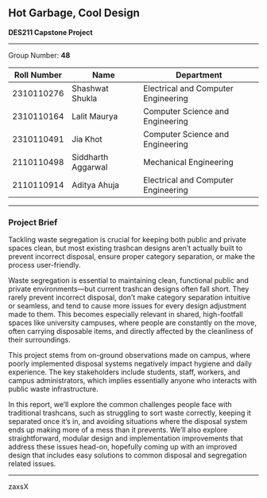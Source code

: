 ## Hot Garbage, Cool Design
**DES211 Capstone Project**

---
Group Number: **48**

| Roll Number |Name                | Department                          |
|-------------|--------------------|-------------------------------------|
| 2310110276  | Shashwat Shukla    | Electrical and Computer Engineering |
| 2310110164  | Lalit Maurya       | Computer Science and Engineering    |
| 2310110491  | Jia Khot           | Computer Science and Engineering    |
| 2110110498  | Siddharth Aggarwal | Mechanical Engineering              |
| 2110110914  | Aditya Ahuja       | Electrical and Computer Engineering |

---

### Project Brief

Tackling waste segregation is crucial for keeping both public and private spaces clean, but most existing trashcan designs aren’t actually built to prevent incorrect disposal, ensure proper category separation, or make the process user-friendly. 

Waste segregation is essential to maintaining clean, functional public and private environments—but current trashcan designs often fall short. They rarely prevent incorrect disposal, don’t make category separation intuitive or seamless, and tend to cause more issues for every design adjustment made to them. This becomes especially relevant in shared, high-footfall spaces like university campuses, where people are constantly on the move, often carrying disposable items, and directly affected by the cleanliness of their surroundings.

This project stems from on-ground observations made on campus, where poorly implemented disposal systems negatively impact hygiene and daily experience. The key stakeholders include students, staff, workers, and campus administrators, which implies essentially anyone who interacts with public waste infrastructure.

In this report, we’ll explore the common challenges people face with traditional trashcans, such as struggling to sort waste correctly, keeping it separated once it’s in, and avoiding situations where the disposal system ends up making more of a mess than it prevents. We’ll also explore straightforward, modular design and implementation improvements that address these issues head-on, hopefully coming up with an improved design that includes easy solutions to common disposal and segregation related issues. 

---





zaxsX